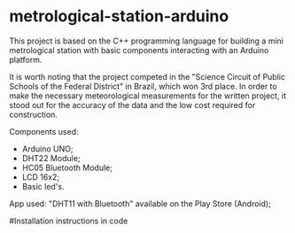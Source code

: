 # metrological-station-arduino
This project is based on the C++ programming language for building a mini metrological station with basic components interacting with an Arduino platform. 

It is worth noting that the project competed in the "Science Circuit of Public Schools of the Federal District" in Brazil, which won 3rd place. 
In order to make the necessary meteorological measurements for the written project, it stood out for the accuracy of the data and the low cost required for construction.

Components used:
- Arduino UNO;
- DHT22 Module;
- HC05 Bluetooth Module;
- LCD 16x2;
- Basic led's.

App used:
"DHT11  with Bluetooth" available on the Play Store (Android);

#Installation instructions in code
